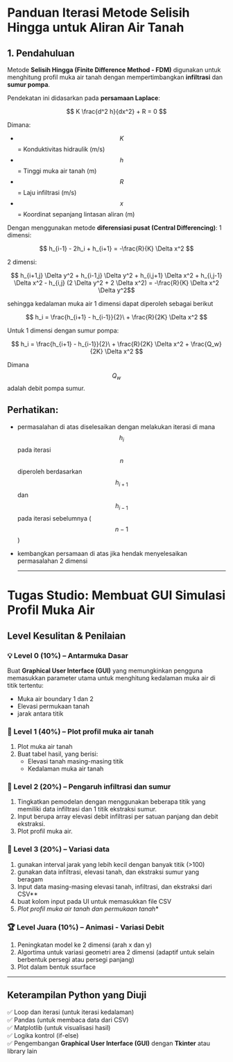 
# **Panduan Iterasi Metode Selisih Hingga untuk Aliran Air Tanah**

## **1. Pendahuluan**
Metode **Selisih Hingga (Finite Difference Method - FDM)** digunakan untuk menghitung profil muka air tanah dengan mempertimbangkan **infiltrasi** dan **sumur pompa**.

Pendekatan ini didasarkan pada **persamaan Laplace**:

$$ K \frac{d^2 h}{dx^2} + R = 0 $$

Dimana:
- $$K$$ = Konduktivitas hidraulik (m/s)
- $$h$$ = Tinggi muka air tanah (m)
- $$R$$ = Laju infiltrasi (m/s)
- $$x$$ = Koordinat sepanjang lintasan aliran (m)

Dengan menggunakan metode **diferensiasi pusat (Central Differencing)**:
1 dimensi:

$$ h_{i-1} - 2h_i + h_{i+1} = -\frac{R}{K} \Delta x^2 $$

2 dimensi:

$$ h_{i+1,j} \Delta y^2 + h_{i-1,j} \Delta y^2 + h_{i,j+1} \Delta x^2 + h_{i,j-1} \Delta x^2 - h_{i,j} (2 \Delta y^2 + 2 \Delta x^2) = -\frac{R}{K} \Delta x^2 \Delta y^2$$

sehingga kedalaman muka air 1 dimensi dapat diperoleh sebagai berikut

$$  h_i  = \frac{h_{i+1} - h_{i-1}}{2}\ + \frac{R}{2K} \Delta x^2 $$

Untuk 1 dimensi dengan sumur pompa:

$$  h_i  = \frac{h_{i+1} - h_{i-1}}{2}\ + \frac{R}{2K} \Delta x^2  + \frac{Q_w}{2K} \Delta x^2 $$

Dimana $$Q_w$$ adalah debit pompa sumur.

## Perhatikan:
- permasalahan di atas diselesaikan dengan melakukan iterasi di mana $$h_{i}$$ pada iterasi $$n$$ diperoleh berdasarkan $$h_{i+1}$$ dan $$h_{i-1}$$ pada iterasi sebelumnya ($$n-1$$)
- kembangkan persamaan di atas jika hendak menyelesaikan permasalahan 2 dimensi

  ---
  

# **Tugas Studio: Membuat GUI Simulasi Profil Muka Air**

## **Level Kesulitan & Penilaian**

### 💡 Level 0 (10%) – **Antarmuka Dasar**
Buat **Graphical User Interface (GUI)** yang memungkinkan pengguna memasukkan parameter utama untuk menghitung kedalaman muka air di titik tertentu:
- Muka air boundary 1 dan 2
- Elevasi permukaan tanah
- jarak antara titik
  


### 🏅 Level 1 (40%) – **Plot profil muka air tanah**
1. Plot muka air tanah
2. Buat tabel hasil, yang berisi:
   - Elevasi tanah masing-masing titik
   - Kedalaman muka air tanah



### 🏅 Level 2 (20%) – **Pengaruh infiltrasi dan sumur**
1. Tingkatkan pemodelan dengan menggunakan beberapa titik yang memiliki data infiltrasi dan 1 titik ekstraksi sumur.
2. Input berupa array elevasi debit infiltrasi per satuan panjang dan debit ekstraksi.
3. Plot profil muka air.

### 🏅 Level 3 (20%) – **Variasi data**
1. gunakan interval jarak yang lebih kecil dengan banyak titik (>100)
2. gunakan data infiltrasi, elevasi tanah, dan ekstraksi sumur yang beragam
3. Input data masing-masing elevasi tanah, infiltrasi, dan ekstraksi dari CSV**
4. buat kolom input pada UI untuk memasukkan file CSV
5. *Plot profil muka air tanah dan permukaan tanah**

### 🏆 Level Juara (10%) – **Animasi - Variasi Debit**
1. Peningkatan model ke 2 dimensi (arah x dan y)
2. Algortima untuk variasi geometri area 2 dimensi (adaptif untuk selain berbentuk persegi atau persegi panjang)
3. Plot dalam bentuk ssurface

---

## **Keterampilan Python yang Diuji**
✅ Loop dan iterasi (untuk iterasi kedalaman)  
✅ Pandas (untuk membaca data dari CSV)  
✅ Matplotlib (untuk visualisasi hasil)  
✅ Logika kontrol (if-else)   
✅ Pengembangan **Graphical User Interface (GUI)** dengan **Tkinter** atau library lain 
